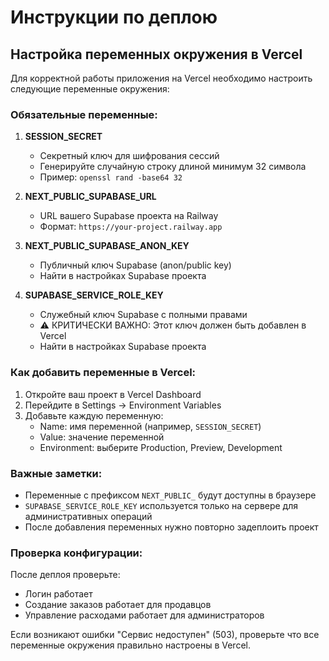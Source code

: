 # Инструкции по деплою

## Настройка переменных окружения в Vercel

Для корректной работы приложения на Vercel необходимо настроить следующие переменные окружения:

### Обязательные переменные:

1. **SESSION_SECRET**
   - Секретный ключ для шифрования сессий
   - Генерируйте случайную строку длиной минимум 32 символа
   - Пример: `openssl rand -base64 32`

2. **NEXT_PUBLIC_SUPABASE_URL**
   - URL вашего Supabase проекта на Railway
   - Формат: `https://your-project.railway.app`

3. **NEXT_PUBLIC_SUPABASE_ANON_KEY**
   - Публичный ключ Supabase (anon/public key)
   - Найти в настройках Supabase проекта

4. **SUPABASE_SERVICE_ROLE_KEY**
   - Служебный ключ Supabase с полными правами
   - ⚠️ КРИТИЧЕСКИ ВАЖНО: Этот ключ должен быть добавлен в Vercel
   - Найти в настройках Supabase проекта

### Как добавить переменные в Vercel:

1. Откройте ваш проект в Vercel Dashboard
2. Перейдите в Settings → Environment Variables
3. Добавьте каждую переменную:
   - Name: имя переменной (например, `SESSION_SECRET`)
   - Value: значение переменной
   - Environment: выберите Production, Preview, Development

### Важные заметки:

- Переменные с префиксом `NEXT_PUBLIC_` будут доступны в браузере
- `SUPABASE_SERVICE_ROLE_KEY` используется только на сервере для административных операций
- После добавления переменных нужно повторно задеплоить проект

### Проверка конфигурации:

После деплоя проверьте:
- Логин работает
- Создание заказов работает для продавцов
- Управление расходами работает для администраторов

Если возникают ошибки "Сервис недоступен" (503), проверьте что все переменные окружения правильно настроены в Vercel. 